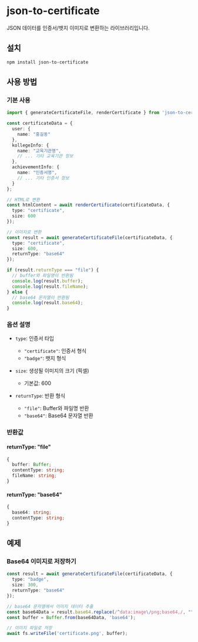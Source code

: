 # json-to-certificate

JSON 데이터를 인증서/뱃지 이미지로 변환하는 라이브러리입니다.

## 설치

```bash
npm install json-to-certificate
```

## 사용 방법

### 기본 사용

```typescript
import { generateCertificateFile, renderCertificate } from 'json-to-certificate';

const certificateData = {
  user: {
    name: "홍길동"
  },
  kollegeInfo: {
    name: "교육기관명",
    // ... 기타 교육기관 정보
  },
  achievementInfo: {
    name: "인증서명",
    // ... 기타 인증서 정보
  }
};

// HTML로 변환
const htmlContent = await renderCertificate(certificateData, {
  type: "certificate",
  size: 600
});

// 이미지로 변환
const result = await generateCertificateFile(certificateData, {
  type: "certificate",
  size: 600,
  returnType: "base64"
});

if (result.returnType === "file") {
  // buffer와 파일명이 반환됨
  console.log(result.buffer);
  console.log(result.fileName);
} else {
  // base64 문자열이 반환됨
  console.log(result.base64);
}
```

### 옵션 설명

- `type`: 인증서 타입
  - `"certificate"`: 인증서 형식
  - `"badge"`: 뱃지 형식

- `size`: 생성될 이미지의 크기 (픽셀)
  - 기본값: 600

- `returnType`: 반환 형식
  - `"file"`: Buffer와 파일명 반환
  - `"base64"`: Base64 문자열 반환

### 반환값

#### returnType: "file"
```typescript
{
  buffer: Buffer;
  contentType: string;
  fileName: string;
}
```

#### returnType: "base64"
```typescript
{
  base64: string;
  contentType: string;
}
```

## 예제

### Base64 이미지로 저장하기
```typescript
const result = await generateCertificateFile(certificateData, {
  type: "badge",
  size: 300,
  returnType: "base64"
});

// base64 문자열에서 이미지 데이터 추출
const base64Data = result.base64.replace(/^data:image\/png;base64,/, "");
const buffer = Buffer.from(base64Data, 'base64');

// 이미지 파일로 저장
await fs.writeFile('certificate.png', buffer);
```

